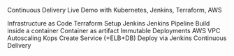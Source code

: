Continuous Delivery Live Demo with Kubernetes, Jenkins, Terraform, AWS

Infrastructure as Code
Terraform
Setup Jenkins
Jenkins Pipeline
Build inside a container
Container as artifact
Immutable Deployments
AWS
VPC
Autoscaling
Kops
Create Service (+ELB+DB)
Deploy via Jenkins
Continuous Delivery
